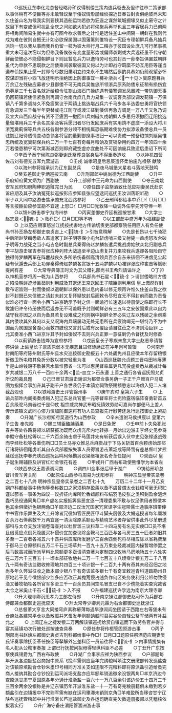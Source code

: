 <!-- { "loadSidebar": true } -->
　　○巡抚辽东李化龙总督经略孙矿议得制倭三策内遣兵驱去及但许往市二策该部以事体稍有不便臣等亦未敢轻议至于倭奴情形屡经侦探近日奉旨封贡俱绝彼尚未知久住釜山名为候我实则要挟其造船运饷若欲为狂逞之谋然筑城掘壕又似止窘守之计故目下有变或但可扰乱全庆之间如欲大犯必将俟聚兵再举也且三年客居兵力已倦两将相角间隙易生就中亦有可图今欲求善后之计惟是远住釜山中间隔一朝鲜在我则代戍为难在彼则自振无计如必欲保属国以固藩篱则惟特设一宪臣专理朝鲜兵备凡抽兵派饷一切以我从事而我兵仍留一枝为彼大帅行月二粮亦于彼国设处庶几可行苐事机重大未可造次窃以为但修我备俟彼有变度量形势或偏师袭剿或大兵远征虽不代守朝鲜而使彼必不能侵朝鲜目下则且暂息兵力以逸待劳可也其封贡一莭奉旨俱罢兹朝鲜虽代为申款不思既款之后倭乘间袭取彼国又何以为计即战守羁縻不妨互用臣等谨当遵奉侦探果止愿一封即令尽数归巢明立约束永不生端然后斟酌具奏如仍前观望必怀狡谋即当将小西飞放还明示拒绝因上防御事宜一募补浙兵＜宀十见＞奠原题募兵万余辽左残破应募者少且御倭不可无南兵吴惟忠所领浙兵原系防倭东征稍有损伤宜仍募足三千七百名就近给粮令驻劄山海石门操练遇有倭警调发凤凰城一带防御无事仍回蓟镇若倭信紧急则再调守台南兵庶几兵力易集一议调客兵部议调发蓟镇一万保镇八千第多调持久不免疲累议于两镇止挑选堪战兵六千马步各半选委忠勇将官统领有急调发三千每半年更替或屯江防守或渡江征剿倭信再急方调足一万八千又急乃调及宣大山西庶战守有资不至疲困一撤回川兵刘綎久戍朝鲜人多思归须撤回辽阳挑选量留堪用兵三千余名其余及客兵愿归者尽行发回庶兵有实用饷不虚糜一添设大将川浙宽奠蓟保等兵共五枝各副参游分领不相统属恐临期难使协力拟添设备倭总兵一员驻劄辽阳待倭情变动总领各将官酌量剿御庶事权归一可以责成一预备粮饷刘綎吴惟忠所统及宽奠蓟保兵约二万一千七百有奇每月粮饷及赏犒杂用约四万一年须四十余万若倭患稍宁可次第渐减否则即府藏空虚亦宜曲处不可因饷废兵致遗后患诏下所司
　　○辛酉予泰宁侯陈良弼妻谢氏祭葬良弼身后不得重奏造坟
　　○以神机四营佐击刘有德充五军九营游击
　　○壬戌  诚孝昭皇后忌辰遣怀柔伯施光祖祭  献陵
　　○以海州参将祖承训为辽东副总兵
　　○是夜马城堡大星若斗落地天鼓鸣
　　○癸亥差御史李炳巡按云南　　○升刑部郎中姚尚德为江西副使
　　○升平乐府知府黄文炳为广西副使
　　○升工部郎中王元命为山西副使
　　○夺云南姚安军民府知府陶绅职追赃完日为民
　　○原任国子监祭酒致仕范应期妻吴氏赴京诉应期及其子汝讷冤死状巡按彭应参知县张应望逮问巡抚王汝训落职听勘
　　○甲子以大同中路游击焦承勋充北西路参将
　　○乙丑刑科都给事中乔□亻□月□□等言按臣彭应参宜勘不宜逮  上怒□亻□月□□党救降一级调外任李先芳夺俸一年
　　○以锦州游击李宁为海州参
　　○丙寅差御史乔廷栋巡按甘肃　　○大学士赵志皋＜锍-釒＞救乔□亻□月□□等不听
　　○以工部郎中盛万年为福建副使
　　○  上以范应期事怒浙江抚按扰害地方传谕切责吏部都察院任用匪人有负任使尚书孙丕扬左都御史衷贞吉上＜锍-釒＞引咎意稍解
　　○先是长昂以七千骑犯中后所赵梦麟悉歛人畜遣家丁赵子明等保小屯台斩虏哨三级又射毙一酋虏怒攻台破子明等力战死之当小屯吉急时副总兵秦得倚赵梦麟各遣兵挑战虏始歛众北归副总兵李平胡游击崔吉参将张应种列阵大战追至半边山虏复并力来攻我兵遂却各阻险自守独得倚梦麟两军在阵鏖战良久多所杀伤备御高清领兵百余自东来徘徊不进虏见尘起疑有伏遁去兵部上功罪秦得倚赵梦麟各赏银十五两梦麟以功准罪张应种崔吉等禠职提问有差
　　○大常寺典簿王时文为其父赠礼部尚书王希烈请谥许之
　　○丁卯以神机营参将周一乾为山西参将
　　○兵部尚书石星＜锍-釒＞请封倭略曰方倭之陷没朝鲜迹涉匪茹则利用威及其退还王京送回王子陪臣则利用信  皇上慨然许封敷布诏旨则一封而倭奴以退朝鲜以保外患以息内备以修无烦再许惟久住釜山我之欲封不封既已失信彼之请封未封又复怀疑故封后而敕令尽归宜无不得封前而数为责备似难必行宜一面令小西飞进京确示予封之信一面谕行长速退以待册使之临即行长不敢遽归许令待册使而后返亦无不可盖既予封则朝鲜必有三五年之安彼固乘此以自为战守我亦因之以自为备具若复设难成之约则祸中朝鲜全罗必失辽左以残破之余虏乘其内倭攻其外其何以支又况海内兵端屡动无处无患所在兵疲饷竭无一堪恃乃不为中国而为属国是舍腹心而救四肢也又言封后或有反覆臣请自往莅之不济则治臣罪  上允其奏准小西飞进京许其予封如倭奴不去则兴兵正罪一意征剿仍令督抚及时修备
　　○以蓟镇游击钱烨为宣府参将
　　○戊辰皇长子寒疾未愈大学士赵志皋请暂停讲读  上谕皇长子禀质原弱本无疾恙且进修琢磨正在冲年岂可暂辍
　　○河南开封南阳等府陈州尉氏等州县水灾巡按御史勘报五十六处蠲免州县应徵本年存留粮银折徵卫所屯粮其免折分数以被灾轻重为准　　○山西巡抚魏允贞题三晋屯田地瘠薄半是山岭钱榖不敷兼苦水旱惟莭省一法可以惠民督率属吏凡冗役虗费悉从裁减计每岁共减银二万八千一百四十余两＜监-皿立＞石永遵  上善之通行各省巡抚照允贞所议酌裁具题
　　○己巳赠甘肃游击谢诏为都督佥事另荫一子正千户赠百户马载图为指挥佥事加升其子副千户各世袭仍于本镇立祠致祭赐额愍忠以海虏入犯二人堵截战殁也
　　○以铁岭游击王评管锦州事
　　○庚午亥时  皇第六子生
　　○  上谕兵部昨内阁揭奏虏贼入犯辽东总兵官董一元等督率将士扼险露宿临阵奋勇斩首五百余级驼马夷器过千是仰仗  祖宗威灵神武布昭抚镇效劳勋可嘉尚尔部便马上差人传示该镇文武同心僇力慎加防御速将有功人员查报先行慰劳还急行巡按御史上紧勘奏
　　○升湖广长沙府知府吴道行为山西参政
　　○辛未遣驸马侯拱宸以  皇第六子生告  奉先殿
　　○赐三辅臣醢脯酒果
　　○是日免贺
　　○壬申前卜失免犯张春井等处各路将领以斩获报功既而众虏充斥内地转掠一月始出边游击李经史见参将李鲲守备杜松等以二千六百余骑击虏于马莲井先有斩获后误入伏中史见张禄遂战殁而李经杜松等各重伤所□□员士马亦众惟总兵麻贵战于下马关斩首百余颗虏始却郤行诸将徘徊尾虏听其自去兵部覆按失事人员得旨游击萧韶成等降罚有差总督叶梦熊延绥巡抚李春光陕西巡抚吕鸣珂候勘另议梁继祖张名奇革任提问　　○癸酉以  皇子诞生赐辅臣及讲官红纻金银花有差
　　○甲戌升广西右布政使熊惟学为本省左
　　○陕西参议王嘉谟调河南
　　○调四川佥事张后甲于湖广
　　○铸给邢玠总督川贵军务关防
　　○起原任山西参将周易为沈阳参将
　　明神宗显皇帝实录卷之二百七十八终
明神宗显皇帝实录卷之二百七十九
　　万历二十二年十一月乙亥朔户科都给事中杨恂等奏称数口之家须稍存盈羡以备不虞曾谓太仓钱粮可毫无积贮谨以莭省一事条为四议一议折征内库所贮香蜡颜料布绢羽毛皮张之类积剩盈余浥烂蠹朽员役通同角□羊户虗名实报抵筭易恶宜逐一清理委果不敷与仅足供用者照徵本色其余俱徵折色银两角□羊部济边二议汰冗国家冗官译字生冠带儒士通事序班带俸中书官作乐舞生及大工升除者冗役如官匠民匠甲斗脚夫厨役及大婚选授者每年廪粮百余万石俸薪数千万两宜逐一清汰除原系额设与精晓艺术者存留供事此外尽革册送部科与太仓支放注销卷簿查对以杜冒滥三议料草二十四马房有名无实瘐□□员不堪且借觅应点倒死隐匿买补侵价宜加查议除金鞍马三百匹与各马房三五十匹者如旧其多至一二百者各减五六十匹并供应库所发磨驴三百余匹倒死将尽相应除以省耗费至于御马三仓原额料五万二千石三场草共一百九十五万束业经裁减因内操暂增停罢之后马数虽减而所派草料比原额更多亟请清查著为定制四议牧地马房地场五十六处实在二万六千三百五十一顷本部征牧地共二万一千七百五十八顷零计银五万二千八百九十两有奇该监徵收修理地共四百三十顷计银一千二百九十两有奇其未经召佃之地尚多年久弊滋征收之数本部少银八千有奇该监多银七千有奇宜敕巡青科道踏勘州县原地若干见今徵银部少监多应否改正其抛荒侵占逋负作何区处务使利归公帑勿致侵渔又蕃牧牺牲各所官军多至三千一百余员其间空名冒支已自不少傥能着实查究裁省太仓之米奚止千石＜锍-釒＞入不报
　　○升福建巡抚许孚远为南京大理寺卿
　　○升大理寺卿沉思孝为工部左侍郎
　　○升南京操江都御史赵可怀为兵部右侍郎兼佥都御史巡抚应天
　　○升太常寺少卿刘元霖为右佥都御史巡抚浙江
　　○总督萧大亨言大同接穹庐素称瘠薄每遇旱潦闾阎坐困请于西路左右等堡未有仓庾处各建常平仓以备散赈并乞蚤发年例额饷趁时召买谷价自轻公帑军储两有补益允之
　　○  上闻辽左之捷发银二万两解该镇巡抚给赏自镇巡而下效劳各官并得与宴其延镇功次行被处巡按速查具奏
　　○原任参将传桓管固原游击事
　　○丙子刑部尚书赵焕左都御史衷贞吉刑科都给事中乔□亻□月□□题原任祭酒范应期妻吴氏讦奏事除抚臣革任按臣等拏解外乞差科臣一员前往将＜锍-釒＞内事情提集有名人犯从公鞫审奏报  上谓已行抚按问拟毋得轻纵科臣不必差
　　○丁丑升广东按察使龚锡爵为广西右布政使
　　○升湖广佥事李应祥为陕西参议
　　○户部题每年开派各边额盐召商报中原系飞挽军需例应当年完纳粮料填注文册缴部转发巡盐查对该镇原填勘合仓钞朱墨印号相同方准关支如违限不完粮料即将原派盐引追给蚤完商人接纳其勘合仓钞投到运司派场支盐亦应年额年销追徵余没银两角□羊京济边今查原派甘肃宁夏固原各年分通计淮浙盐一百六十一万八百余引该边价五十四万二千三百余两余没银称是并辽东镇历年开派淮东盐一十一万有奇完粮册籍俱未缴到若岁额盐引在边镇报中不完则军需有缺在运司壅滞未销则京角□羊难盈所当移咨甘宁辽陕各巡抚管粮郎中并行淮浙长芦巡盐御史及各运司确查完欠数造册报部以凭稽核依拟着实行
　　○升广海守备庄渭阳管涠洲游击事
